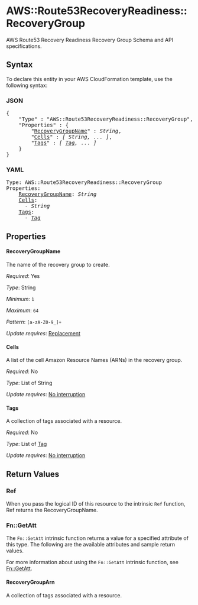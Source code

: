 # AWS::Route53RecoveryReadiness::RecoveryGroup

AWS Route53 Recovery Readiness Recovery Group Schema and API specifications.

## Syntax

To declare this entity in your AWS CloudFormation template, use the following syntax:

### JSON

<pre>
{
    "Type" : "AWS::Route53RecoveryReadiness::RecoveryGroup",
    "Properties" : {
        "<a href="#recoverygroupname" title="RecoveryGroupName">RecoveryGroupName</a>" : <i>String</i>,
        "<a href="#cells" title="Cells">Cells</a>" : <i>[ String, ... ]</i>,
        "<a href="#tags" title="Tags">Tags</a>" : <i>[ <a href="tag.md">Tag</a>, ... ]</i>
    }
}
</pre>

### YAML

<pre>
Type: AWS::Route53RecoveryReadiness::RecoveryGroup
Properties:
    <a href="#recoverygroupname" title="RecoveryGroupName">RecoveryGroupName</a>: <i>String</i>
    <a href="#cells" title="Cells">Cells</a>: <i>
      - String</i>
    <a href="#tags" title="Tags">Tags</a>: <i>
      - <a href="tag.md">Tag</a></i>
</pre>

## Properties

#### RecoveryGroupName

The name of the recovery group to create.

_Required_: Yes

_Type_: String

_Minimum_: <code>1</code>

_Maximum_: <code>64</code>

_Pattern_: <code>[a-zA-Z0-9_]+</code>

_Update requires_: [Replacement](https://docs.aws.amazon.com/AWSCloudFormation/latest/UserGuide/using-cfn-updating-stacks-update-behaviors.html#update-replacement)

#### Cells

A list of the cell Amazon Resource Names (ARNs) in the recovery group.

_Required_: No

_Type_: List of String

_Update requires_: [No interruption](https://docs.aws.amazon.com/AWSCloudFormation/latest/UserGuide/using-cfn-updating-stacks-update-behaviors.html#update-no-interrupt)

#### Tags

A collection of tags associated with a resource.

_Required_: No

_Type_: List of <a href="tag.md">Tag</a>

_Update requires_: [No interruption](https://docs.aws.amazon.com/AWSCloudFormation/latest/UserGuide/using-cfn-updating-stacks-update-behaviors.html#update-no-interrupt)

## Return Values

### Ref

When you pass the logical ID of this resource to the intrinsic `Ref` function, Ref returns the RecoveryGroupName.

### Fn::GetAtt

The `Fn::GetAtt` intrinsic function returns a value for a specified attribute of this type. The following are the available attributes and sample return values.

For more information about using the `Fn::GetAtt` intrinsic function, see [Fn::GetAtt](https://docs.aws.amazon.com/AWSCloudFormation/latest/UserGuide/intrinsic-function-reference-getatt.html).

#### RecoveryGroupArn

A collection of tags associated with a resource.

